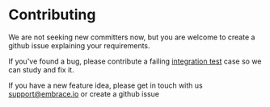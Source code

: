 Contributing
============

We are not seeking new committers now, but you are welcome to create a github issue explaining your requirements.

If you've found a bug, please contribute a failing [integration test](https://github.com/embrace-io/embrace-android-sdk/tree/nelson/contributing/embrace-android-sdk/src/integrationTest) case so we can study and fix it.

If you have a new feature idea, please get in touch with us [support@embrace.io](mailto:support@embrace.io) or create a github issue
